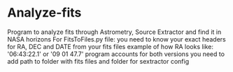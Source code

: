 # Analyze-fits
Program to analyze fits through Astrometry, Source Extractor and find it in NASA horizons
For FitsToFiles.py file:
you need to know your exact headers for RA, DEC and DATE from your fits files
example of how RA looks like: '06:43:22.1' or '09 01 47.7'
program accounts for both versions
you need to add path to folder with fits files and folder for sextractor config


